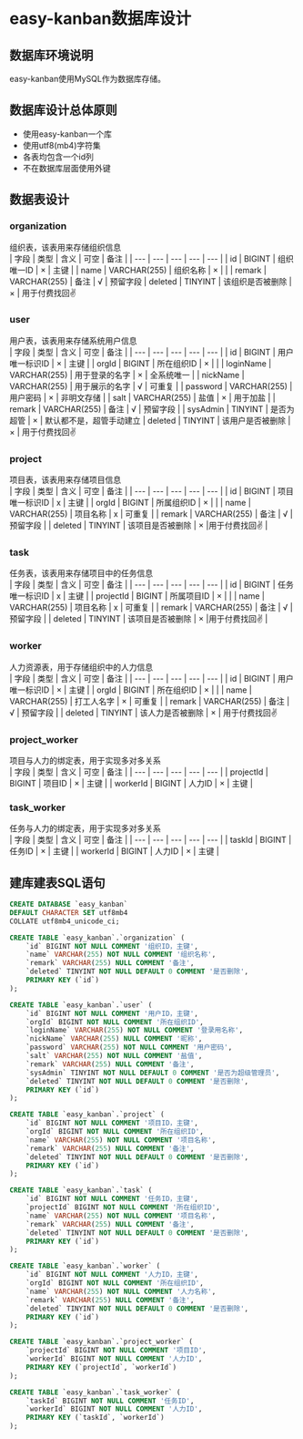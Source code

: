 # easy-kanban数据库设计

## 数据库环境说明

easy-kanban使用MySQL作为数据库存储。

## 数据库设计总体原则

- 使用easy-kanban一个库
- 使用utf8(mb4)字符集
- 各表均包含一个id列
- 不在数据库层面使用外键

## 数据表设计

### organization
组织表，该表用来存储组织信息  
| 字段 | 类型 | 含义 | 可空 | 备注 |
| --- | --- | --- | --- | --- |
| id | BIGINT | 组织唯一ID | × | 主键 |
| name | VARCHAR(255) | 组织名称 | × | |
| remark | VARCHAR(255) | 备注 | √ | 预留字段
| deleted | TINYINT | 该组织是否被删除 | × | 用于付费找回✌

### user
用户表，该表用来存储系统用户信息  
| 字段 | 类型 | 含义 | 可空 | 备注 |
| --- | --- | --- | --- | --- |
| id | BIGINT | 用户唯一标识ID | × | 主键 |
| orgId | BIGINT | 所在组织ID | × | |
| loginName | VARCHAR(255) | 用于登录的名字 | × | 全系统唯一 |
| nickName | VARCHAR(255) | 用于展示的名字 | √ | 可重复 |
| password | VARCHAR(255) | 用户密码 | × | 非明文存储 |
| salt | VARCHAR(255) | 盐值 | × | 用于加盐 |
| remark | VARCHAR(255) | 备注 | √ | 预留字段 |
| sysAdmin | TINYINT | 是否为超管 | × | 默认都不是，超管手动建立
| deleted | TINYINT | 该用户是否被删除 | × | 用于付费找回✌

### project
项目表，该表用来存储项目信息  
| 字段 | 类型 | 含义 | 可空 | 备注 |
| --- | --- | --- | --- | --- |
| id | BIGINT | 项目唯一标识ID | x | 主键 |
| orgId | BIGINT | 所属组织ID | × | |
| name | VARCHAR(255) | 项目名称 | x | 可重复 |
| remark | VARCHAR(255) | 备注 | √ | 预留字段 |
| deleted | TINYINT | 该项目是否被删除 | × |用于付费找回✌ |

### task
任务表，该表用来存储项目中的任务信息  
| 字段 | 类型 | 含义 | 可空 | 备注 |
| --- | --- | --- | --- | --- |
| id | BIGINT | 任务唯一标识ID | x | 主键 |
| projectId | BIGINT | 所属项目ID | × | |
| name | VARCHAR(255) | 项目名称 | x | 可重复 |
| remark | VARCHAR(255) | 备注 | √ | 预留字段 |
| deleted | TINYINT | 该项目是否被删除 | × |用于付费找回✌ |

### worker
人力资源表，用于存储组织中的人力信息  
| 字段 | 类型 | 含义 | 可空 | 备注 |
| --- | --- | --- | --- | --- |
| id | BIGINT | 用户唯一标识ID | × | 主键 |
| orgId | BIGINT | 所在组织ID | × | |
| name | VARCHAR(255) | 打工人名字 | × | 可重复 |
| remark | VARCHAR(255) | 备注 | √ | 预留字段 |
| deleted | TINYINT | 该人力是否被删除 | × | 用于付费找回✌

### project_worker
项目与人力的绑定表，用于实现多对多关系  
| 字段 | 类型 | 含义 | 可空 | 备注 |
| --- | --- | --- | --- | --- |
| projectId | BIGINT | 项目ID | × | 主键 |
| workerId | BIGINT | 人力ID | × | 主键 |

### task_worker
任务与人力的绑定表，用于实现多对多关系  
| 字段 | 类型 | 含义 | 可空 | 备注 |
| --- | --- | --- | --- | --- |
| taskId | BIGINT | 任务ID | × | 主键 |
| workerId | BIGINT | 人力ID | × | 主键 |

## 建库建表SQL语句

``` SQL
CREATE DATABASE `easy_kanban` 
DEFAULT CHARACTER SET utf8mb4 
COLLATE utf8mb4_unicode_ci;

CREATE TABLE `easy_kanban`.`organization` (
    `id` BIGINT NOT NULL COMMENT '组织ID，主键',
    `name` VARCHAR(255) NOT NULL COMMENT '组织名称',
    `remark` VARCHAR(255) NULL COMMENT '备注',
    `deleted` TINYINT NOT NULL DEFAULT 0 COMMENT '是否删除',
    PRIMARY KEY (`id`)
);

CREATE TABLE `easy_kanban`.`user` (
    `id` BIGINT NOT NULL COMMENT '用户ID，主键',
    `orgId` BIGINT NOT NULL COMMENT '所在组织ID',
    `loginName` VARCHAR(255) NOT NULL COMMENT '登录用名称',
    `nickName` VARCHAR(255) NULL COMMENT '昵称',
    `password` VARCHAR(255) NOT NULL COMMENT '用户密码',
    `salt` VARCHAR(255) NOT NULL COMMENT '盐值',
    `remark` VARCHAR(255) NULL COMMENT '备注',
    `sysAdmin` TINYINT NOT NULL DEFAULT 0 COMMENT '是否为超级管理员',
    `deleted` TINYINT NOT NULL DEFAULT 0 COMMENT '是否删除',
    PRIMARY KEY (`id`)
);

CREATE TABLE `easy_kanban`.`project` (
    `id` BIGINT NOT NULL COMMENT '项目ID，主键',
    `orgId` BIGINT NOT NULL COMMENT '所在组织ID',
    `name` VARCHAR(255) NOT NULL COMMENT '项目名称',
    `remark` VARCHAR(255) NULL COMMENT '备注',
    `deleted` TINYINT NOT NULL DEFAULT 0 COMMENT '是否删除',
    PRIMARY KEY (`id`)
);

CREATE TABLE `easy_kanban`.`task` (
    `id` BIGINT NOT NULL COMMENT '任务ID，主键',
    `projectId` BIGINT NOT NULL COMMENT '所在组织ID',
    `name` VARCHAR(255) NOT NULL COMMENT '项目名称',
    `remark` VARCHAR(255) NULL COMMENT '备注',
    `deleted` TINYINT NOT NULL DEFAULT 0 COMMENT '是否删除',
    PRIMARY KEY (`id`)
);

CREATE TABLE `easy_kanban`.`worker` (
    `id` BIGINT NOT NULL COMMENT '人力ID，主键',
    `orgId` BIGINT NOT NULL COMMENT '所在组织ID',
    `name` VARCHAR(255) NOT NULL COMMENT '人力名称',
    `remark` VARCHAR(255) NULL COMMENT '备注',
    `deleted` TINYINT NOT NULL DEFAULT 0 COMMENT '是否删除',
    PRIMARY KEY (`id`)
);

CREATE TABLE `easy_kanban`.`project_worker` (
    `projectId` BIGINT NOT NULL COMMENT '项目ID',
    `workerId` BIGINT NOT NULL COMMENT '人力ID',
    PRIMARY KEY (`projectId`, `workerId`)
);

CREATE TABLE `easy_kanban`.`task_worker` (
    `taskId` BIGINT NOT NULL COMMENT '任务ID',
    `workerId` BIGINT NOT NULL COMMENT '人力ID',
    PRIMARY KEY (`taskId`, `workerId`)
);
```
